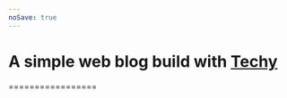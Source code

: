 ```yaml
---
noSave: true
---
```

# A simple web blog build with [Techy](http://krasimir.github.io/techy/)

=================


